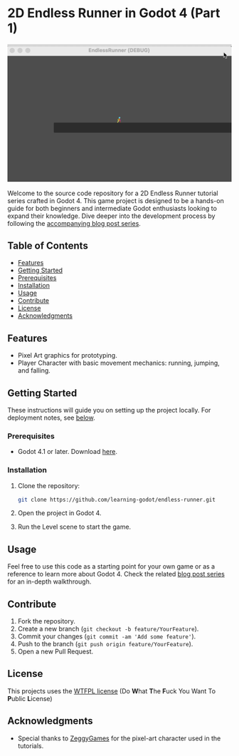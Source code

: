 # 2D Endless Runner in Godot 4 (Part 1)

![Game Preview](./screenshots/part1.gif)

Welcome to the source code repository for a 2D Endless Runner tutorial series crafted in Godot 4. This game project is designed to be a hands-on guide for both beginners and intermediate Godot enthusiasts looking to expand their knowledge.
Dive deeper into the development process by following the [accompanying blog post series](https://learning-godot.com/godot4-endless-runner-p1-player-movement/).

## Table of Contents

- [Features](#features)
- [Getting Started](#getting-started)
- [Prerequisites](#prerequisites)
- [Installation](#installation)
- [Usage](#usage)
- [Contribute](#contribute)
- [License](#license)
- [Acknowledgments](#acknowledgments)

## Features

- Pixel Art graphics for prototyping.
- Player Character with basic movement mechanics: running, jumping, and falling.

## Getting Started

These instructions will guide you on setting up the project locally. For deployment notes, see [below](#deployment).

### Prerequisites

- Godot 4.1 or later. Download [here](https://godotengine.org/download/).

### Installation

1. Clone the repository:

   ```sh
   git clone https://github.com/learning-godot/endless-runner.git
   ```

2. Open the project in Godot 4.
3. Run the Level scene to start the game.

## Usage

Feel free to use this code as a starting point for your own game or as a reference to learn more about Godot 4.
Check the related [blog post series](#) for an in-depth walkthrough.

## Contribute

1. Fork the repository.
2. Create a new branch (`git checkout -b feature/YourFeature`).
3. Commit your changes (`git commit -am 'Add some feature'`).
4. Push to the branch (`git push origin feature/YourFeature`).
5. Open a new Pull Request.

## License

This projects uses the [WTFPL license](http://www.wtfpl.net/)
(Do **W**hat **T**he **F**uck You Want To **P**ublic **L**icense)

## Acknowledgments

- Special thanks to [ZeggyGames](https://zegley.itch.io/2d-platformermetroidvania-asset-pack) for the pixel-art character used in the tutorials.
